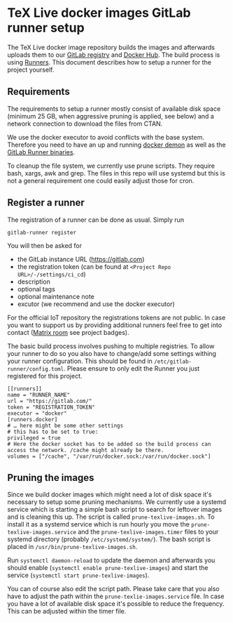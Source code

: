 # TeX Live docker images GitLab runner setup

The TeX Live docker image repository builds the images and afterwards uploads them to our [GitLab registry](https://gitlab.com/islandoftex/images/texlive/container_registry) and [Docker Hub](https://hub.docker.com/r/texlive/texlive).
The build process is using [Runners](https://docs.gitlab.com/runner/).
This document describes how to setup a runner for the project yourself.

## Requirements

The requirements to setup a runner mostly consist of available disk space (minimum 25 GB, when aggressive pruning is applied, see below) and a network connection to download the files from CTAN.

We use the docker executor to avoid conflicts with the base system. Therefore you need to have an up and running [docker demon](https://docs.docker.com/config/daemon/) as well as the [GitLab Runner binaries](https://docs.gitlab.com/runner/install/).

To cleanup the file system, we currently use prune scripts. They require bash, xargs, awk and grep. The files in this repo will use systemd but this is not a general requirement one could easily adjust those for cron.

## Register a runner

The registration of a runner can be done as usual. Simply run

```
gitlab-runner register
```

You will then be asked for

- the GitLab instance URL (https://gitlab.com)
- the registration token (can be found at `<Project Repo URL>/-/settings/ci_cd`)
- description
- optional tags
- optional maintenance note
- excutor (we recommend and use the docker executor)

For the official IoT repository the registrations tokens are not public. In case you want to support us by providing additional runners feel free to get into contact ([Matrix room](https://matrix.to/#/!titTeSvZiqNOvRIKCv:matrix.org?via=matrix.org) see project badges).

The basic build process involves pushing to multiple registries. To allow your runner to do so you also have to change/add some settings withing your runner configuration.
This should be found in `/etc/gitlab-runner/config.toml`. Please ensure to only edit the Runner you just registered for this project.

```
[[runners]]
name = "RUNNER_NAME"
url = "https://gitlab.com/"
token = "REGISTRATION_TOKEN"
executor = "docker"
[runners.docker]
# … here might be some other settings
# this has to be set to true:
privileged = true
# Here the docker socket has to be added so the build process can access the network. /cache might already be there.
volumes = ["/cache", "/var/run/docker.sock:/var/run/docker.sock"]
```


## Pruning the images
Since we build docker images which might need a lot of disk space it's necessary to setup some pruning mechanisms.
We currently use a systemd service which is starting a simple bash script to search for leftover images and is cleaning this up.
The script  is called `prune-texlive-images.sh`.
To install it as a systemd service which is run hourly you move the `prune-texlive-images.service` and the `prune-texlive-images.timer` files to your systemd directory (probably `/etc/systemd/system/`).
The bash script is placed in `/usr/bin/prune-texlive-images.sh`.

Run `systemctl daemon-reload` to update the daemon and afterwards you should enable (`systemctl enable prune-texlive-images`) and start the service (`systemctl start prune-texlive-images`).

You can of course also edit the script path. Please take care that you also have to adjust the path within the `prune-texlie-images.service` file.
In case you have a lot of available disk space it's possible to reduce the frequency. This can be adjusted within the timer file.
